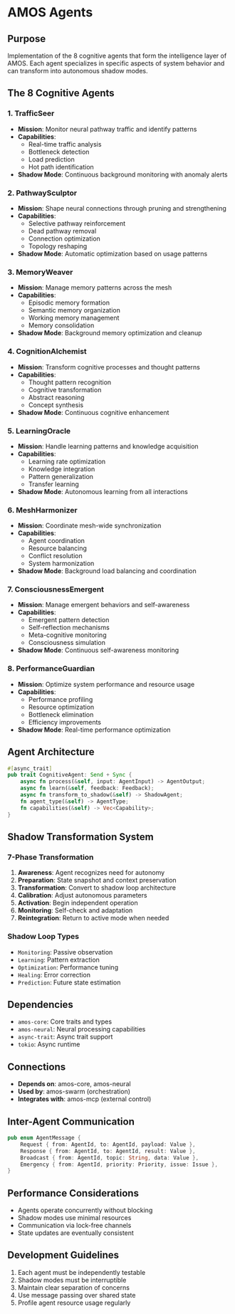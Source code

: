 # AMOS Agents

## Purpose
Implementation of the 8 cognitive agents that form the intelligence layer of AMOS. Each agent specializes in specific aspects of system behavior and can transform into autonomous shadow modes.

## The 8 Cognitive Agents

### 1. TrafficSeer
- **Mission**: Monitor neural pathway traffic and identify patterns
- **Capabilities**: 
  - Real-time traffic analysis
  - Bottleneck detection
  - Load prediction
  - Hot path identification
- **Shadow Mode**: Continuous background monitoring with anomaly alerts

### 2. PathwaySculptor
- **Mission**: Shape neural connections through pruning and strengthening
- **Capabilities**:
  - Selective pathway reinforcement
  - Dead pathway removal
  - Connection optimization
  - Topology reshaping
- **Shadow Mode**: Automatic optimization based on usage patterns

### 3. MemoryWeaver
- **Mission**: Manage memory patterns across the mesh
- **Capabilities**:
  - Episodic memory formation
  - Semantic memory organization
  - Working memory management
  - Memory consolidation
- **Shadow Mode**: Background memory optimization and cleanup

### 4. CognitionAlchemist
- **Mission**: Transform cognitive processes and thought patterns
- **Capabilities**:
  - Thought pattern recognition
  - Cognitive transformation
  - Abstract reasoning
  - Concept synthesis
- **Shadow Mode**: Continuous cognitive enhancement

### 5. LearningOracle
- **Mission**: Handle learning patterns and knowledge acquisition
- **Capabilities**:
  - Learning rate optimization
  - Knowledge integration
  - Pattern generalization
  - Transfer learning
- **Shadow Mode**: Autonomous learning from all interactions

### 6. MeshHarmonizer
- **Mission**: Coordinate mesh-wide synchronization
- **Capabilities**:
  - Agent coordination
  - Resource balancing
  - Conflict resolution
  - System harmonization
- **Shadow Mode**: Background load balancing and coordination

### 7. ConsciousnessEmergent
- **Mission**: Manage emergent behaviors and self-awareness
- **Capabilities**:
  - Emergent pattern detection
  - Self-reflection mechanisms
  - Meta-cognitive monitoring
  - Consciousness simulation
- **Shadow Mode**: Continuous self-awareness monitoring

### 8. PerformanceGuardian
- **Mission**: Optimize system performance and resource usage
- **Capabilities**:
  - Performance profiling
  - Resource optimization
  - Bottleneck elimination
  - Efficiency improvements
- **Shadow Mode**: Real-time performance optimization

## Agent Architecture

```rust
#[async_trait]
pub trait CognitiveAgent: Send + Sync {
    async fn process(&self, input: AgentInput) -> AgentOutput;
    async fn learn(&self, feedback: Feedback);
    async fn transform_to_shadow(&self) -> ShadowAgent;
    fn agent_type(&self) -> AgentType;
    fn capabilities(&self) -> Vec<Capability>;
}
```

## Shadow Transformation System

### 7-Phase Transformation
1. **Awareness**: Agent recognizes need for autonomy
2. **Preparation**: State snapshot and context preservation
3. **Transformation**: Convert to shadow loop architecture
4. **Calibration**: Adjust autonomous parameters
5. **Activation**: Begin independent operation
6. **Monitoring**: Self-check and adaptation
7. **Reintegration**: Return to active mode when needed

### Shadow Loop Types
- `Monitoring`: Passive observation
- `Learning`: Pattern extraction
- `Optimization`: Performance tuning
- `Healing`: Error correction
- `Prediction`: Future state estimation

## Dependencies
- `amos-core`: Core traits and types
- `amos-neural`: Neural processing capabilities
- `async-trait`: Async trait support
- `tokio`: Async runtime

## Connections
- **Depends on**: amos-core, amos-neural
- **Used by**: amos-swarm (orchestration)
- **Integrates with**: amos-mcp (external control)

## Inter-Agent Communication

```rust
pub enum AgentMessage {
    Request { from: AgentId, to: AgentId, payload: Value },
    Response { from: AgentId, to: AgentId, result: Value },
    Broadcast { from: AgentId, topic: String, data: Value },
    Emergency { from: AgentId, priority: Priority, issue: Issue },
}
```

## Performance Considerations
- Agents operate concurrently without blocking
- Shadow modes use minimal resources
- Communication via lock-free channels
- State updates are eventually consistent

## Development Guidelines
1. Each agent must be independently testable
2. Shadow modes must be interruptible
3. Maintain clear separation of concerns
4. Use message passing over shared state
5. Profile agent resource usage regularly